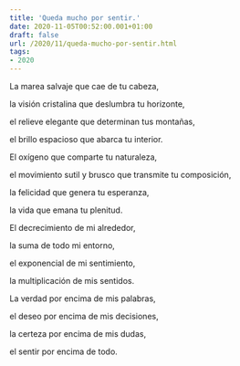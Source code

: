 ```yaml
---
title: 'Queda mucho por sentir.'
date: 2020-11-05T00:52:00.001+01:00
draft: false
url: /2020/11/queda-mucho-por-sentir.html
tags: 
- 2020
---
```


La marea salvaje que cae de tu cabeza,

la visión cristalina que deslumbra tu horizonte,

el relieve elegante que determinan tus montañas,

el brillo espacioso que abarca tu interior.

  

El oxígeno que comparte tu naturaleza,

el movimiento sutil y brusco que transmite tu composición,

la felicidad que genera tu esperanza,

la vida que emana tu plenitud.

  

El decrecimiento de mi alrededor,

la suma de todo mi entorno,

el exponencial de mi sentimiento,

la multiplicación de mis sentidos.

  

La verdad por encima de mis palabras,

el deseo por encima de mis decisiones,

la certeza por encima de mis dudas,

el sentir por encima de todo.
